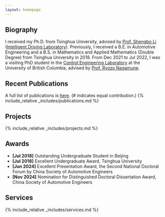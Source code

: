 ```yaml
---
layout: homepage
---
```


## Biography
I received my Ph.D. from Tsinghua University, advised by <a href="http://www.svm.tsinghua.edu.cn/essay/80/1812.html" target="_blank">Prof. Shengbo Li</a> (<a href="http://www.idlab-tsinghua.com/thulab/labweb/index.html" target="_blank">Intelligent Driving Laboratory</a>). 
Previously, I received a B.E. in Automotive Engineering and a B.S. in Mathematics and Applied Mathematics (Double Degree) from Tsinghua University in 2018. 
From Dec 2021 to Jul 2022, I was a visiting PhD student in the <a href="https://cel.mech.ubc.ca/" target="_blank">Control Engineering Laboratory</a> at the University of British Columbia, advised by <a href="https://mech.ubc.ca/ryozo-nagamune/" target="_blank">Prof. Ryozo Nagamune</a>. 

## Recent Publications
A full list of publications is <a href="assets/files/publication_list.pdf" target="_blank">here</a>. (# indicates equal contribution.)
{% include_relative _includes/publications.md %}

## Projects
{% include_relative _includes/projects.md %}

## Awards
- **[Jul 2018]** Outstanding Undergraduate Student in Beijing
- **[Jul 2018]** Excellent Undergraduate Award, Tsinghua University
- **[Jun 2024]** Excellent Presentation Award, the Second National Doctoral Forum by China Society of Automotive Engineers
- **[Nov 2024]** Nomination for Distinguished Doctoral Dissertation Award, China Society of Automotive Engineers

## Services
{% include_relative _includes/services.md %}


